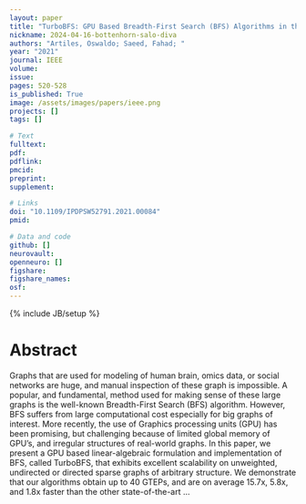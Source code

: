 ```yaml
---
layout: paper
title: "TurboBFS: GPU Based Breadth-First Search (BFS) Algorithms in the Language of Linear Algebra"
nickname: 2024-04-16-bottenhorn-salo-diva
authors: "Artiles, Oswaldo; Saeed, Fahad; "
year: "2021"
journal: IEEE
volume: 
issue:
pages: 520-528
is_published: True
image: /assets/images/papers/ieee.png
projects: []
tags: []

# Text
fulltext:
pdf:
pdflink:
pmcid:
preprint: 
supplement:

# Links
doi: "10.1109/IPDPSW52791.2021.00084"
pmid:

# Data and code
github: []
neurovault:
openneuro: []
figshare:
figshare_names:
osf:
---
```

{% include JB/setup %}

# Abstract

Graphs that are used for modeling of human brain, omics data, or social networks are huge, and manual inspection of these graph is impossible. A popular, and fundamental, method used for making sense of these large graphs is the well-known Breadth-First Search (BFS) algorithm. However, BFS suffers from large computational cost especially for big graphs of interest. More recently, the use of Graphics processing units (GPU) has been promising, but challenging because of limited global memory of GPU’s, and irregular structures of real-world graphs. In this paper, we present a GPU based linear-algebraic formulation and implementation of BFS, called TurboBFS, that exhibits excellent scalability on unweighted, undirected or directed sparse graphs of arbitrary structure. We demonstrate that our algorithms obtain up to 40 GTEPs, and are on average 15.7x, 5.8x, and 1.8x faster than the other state-of-the-art …
